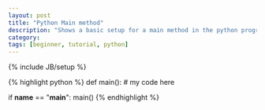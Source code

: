 ```yaml
---
layout: post
title: "Python Main method"
description: "Shows a basic setup for a main method in the python programming language"
category: 
tags: [beginner, tutorial, python]
---
```

{% include JB/setup %}

{% highlight python %}
def main():
    # my code here

if __name__ == "__main__":
    main()
{% endhighlight %}
